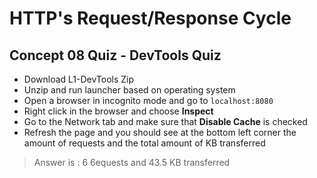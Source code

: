 # HTTP's Request/Response Cycle

## Concept 08 Quiz - DevTools Quiz

- Download L1-DevTools Zip
- Unzip and run launcher based on operating system
- Open a browser in incognito mode and go to `localhost:8080`
- Right click in the browser and choose **Inspect**
- Go to the Network tab and make sure that **Disable Cache** is checked
- Refresh the page and you should see at the bottom left corner the amount of requests and the total amount of KB transferred

>Answer is : 6 6equests and 43.5 KB transferred